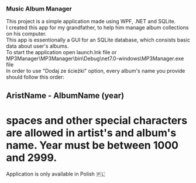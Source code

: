 ### Music Album Manager
This project is a simple application made using WPF, .NET and SQLite. \
I created this app for my grandfather, to help him manage album collections on his computer. \
This app is essentionally a GUI for an SQLite database, which consists basic data about user's albums. \
To start the application open launch.lnk file or MP3Manager\MP3Manager\bin\Debug\net7.0-windows\MP3Manager.exe file \
In order to use "Dodaj ze ścieżki" option, every album's name you provide should follow this order:
## AristName - AlbumName (year)
# spaces and other special characters are allowed in artist's and album's name. Year must be between 1000 and 2999.
Application is only available in Polish 🇵🇱
